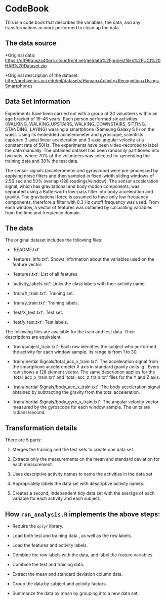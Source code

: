 # CodeBook



This is a code book that describes the variables, the data, and any transformations or work performed to clean up the data.



## The data source


*Original data: https://d396qusza40orc.cloudfront.net/getdata%2Fprojectfiles%2FUCI%20HAR%20Dataset.zip

*Original description of the dataset: http://archive.ics.uci.edu/ml/datasets/Human+Activity+Recognition+Using+Smartphones



## Data Set Information


Experiments have been carried out with a group of 30 volunteers within an age bracket of 19-48 years. Each person performed six activities (WALKING, WALKING_UPSTAIRS, WALKING_DOWNSTAIRS, SITTING, STANDING, LAYING) wearing a smartphone (Samsung Galaxy S II) on the waist. Using its embedded accelerometer and gyroscope, scientists captured 3-axial linear acceleration and 3-axial angular velocity at a constant rate of 50Hz. The experiments have been video-recorded to label the data manually. The obtained dataset has been randomly partitioned into two sets, where 70% of the volunteers was selected for generating the training data and 30% the test data.



The sensor signals (accelerometer and gyroscope) were pre-processed by applying noise filters and then sampled in fixed-width sliding windows of 2.56 sec and 50% overlap (128 readings/window). The sensor acceleration signal, which has gravitational and body motion components, was separated using a Butterworth low-pass filter into body acceleration and gravity. The gravitational force is assumed to have only low frequency components, therefore a filter with 0.3 Hz cutoff frequency was used. From each window, a vector of features was obtained by calculating variables from the time and frequency domain.



## The data



The original dataset includes the following files:


- 'README.txt'


- 'features_info.txt': Shows information about the variables used on the feature vector.


- 'features.txt': List of all features.


- 'activity_labels.txt': Links the class labels with their activity name.


- 'train/X_train.txt': Training set.


- 'train/y_train.txt': Training labels.


- 'test/X_test.txt': Test set.

- 'test/y_test.txt': Test labels.

The following files are available for the train and test data. Their descriptions are equivalent.


- 'train/subject_train.txt': Each row identifies the subject who performed the activity for each window sample. Its range is from 1 to 30.


- 'train/Inertial Signals/total_acc_x_train.txt': The acceleration signal from the smartphone accelerometer X axis in standard gravity units 'g'. Every row shows a 128 element vector. The same description applies for the 'total_acc_x_train.txt' and 'total_acc_z_train.txt' files for the Y and Z axis.


- 'train/Inertial Signals/body_acc_x_train.txt': The body acceleration signal obtained by subtracting the gravity from the total acceleration.


- 'train/Inertial Signals/body_gyro_x_train.txt': The angular velocity vector measured by the gyroscope for each window sample. The units are radians/second.




## Transformation details



There are 5 parts:


1. Merges the training and the test sets to create one data set.

2. Extracts only the measurements on the mean and standard deviation for each measurement.

3. Uses descriptive activity names to name the activities in the data set

4. Appropriately labels the data set with descriptive activity names.

5. Creates a second, independent tidy data set with the average of each variable for each activity and each subject.



## How ```run_analysis.R``` implements the above steps:


- Require the ```dplyr``` library.

- Load both test and training data
, as well as the row labels.
- Load the features and activity labels.

- Combine the row labels with the data, and label the feature variables.
- Combine the test and training data.
* Extract the mean and standard deviation column data.

* Group the data by subject and activity factors.

* Summarize the data by mean by grouping into a new data set.